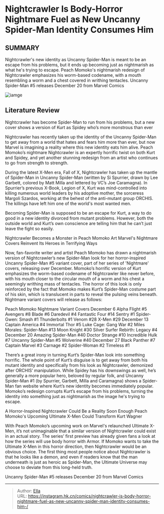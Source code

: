 # Nightcrawler Is Body-Horror Nightmare Fuel as New  Uncanny Spider-Man  Identity Consumes Him 


## SUMMARY 



  Nightcrawler&#39;s new identity as Uncanny Spider-Man is meant to be an escape from his problems, but it ends up becoming just as nightmarish as what he&#39;s trying to escape.   Peach Momoko&#39;s nightmarish redesign of Nightcrawler emphasizes his worm-based codename, with a mouth resembling a worm and a chest covered in writhing tentacles.   Uncanny Spider-Man #5 releases December 20 from Marvel Comics  

![iamge](https://static1.srcdn.com/wordpress/wp-content/uploads/2023/12/nightcrawler-with-peach-momoko-uncanny-spider-man-art-2.jpg)

## Literature Review

Nightcrawler has become Spider-Man to run from his problems, but a new cover shows a version of Kurt as Spidey who’s more monstrous than ever 




Nightcrawler has recently taken up the identity of the Uncanny Spider-Man to get away from a world that hates and fears him more than ever, but now Marvel is imagining a reality where this new identity eats him alive. Peach Momoko’s nightmare Nightcrawler is an expertly horrific twist on both Kurt and Spidey, and yet another stunning redesign from an artist who continues to go from strength to strength.




During the latest X-Men era, Fall of X, Nightcrawler has taken up the mantle of Spider-Man in Uncanny Spider-Man (written by Si Spurrier, drawn by Lee Garbett, colored by Matt Milla and lettered by VC’s Joe Caramagna). In Spurrier’s previous X-Book, Legion of X, Kurt was mind-controlled into killing numerous world leaders by his adoptive mother, the sorceress Margoli Szardos, working at the behest of the anti-mutant group ORCHIS. The killings have left him one of the world&#39;s most wanted men.

          

Becoming Spider-Man is supposed to be an escape for Kurt, a way to do good in a new identity divorced from mutant problems. However, both the outside world and Kurt’s own conscience are telling him that he can’t just leave the fight so easily.





 Nightcrawler Becomes a Monster in Peach Momoko Art 
Marvel&#39;s Nightmare Covers Reinvent Its Heroes in Terrifying Ways

 

Now, fan-favorite writer and artist Peach Momoko has drawn a nightmarish version of Nightcrawler’s new Spider-Man look for her horror-inspired Uncanny Spider-Man #5 variant cover, part of her series of &#39;Nightmare&#39; covers, releasing over December. Momoko’s horrific version of Kurt emphasizes the worm-based codename of Nightcrawler like never before, with his mouth closer to the circular mouth of a worm and his chest a seemingly writhing mass of tentacles. The horror of this look is only reinforced by the fact that Momoko makes Kurt’s Spider-Man costume part of his skin, which is translucent in parts to reveal the pulsing veins beneath. Nightmare variant covers will release as follows:

 Peach Momoko Nightmare Variant Covers   December 6  Alpha Flight #5   Avengers #8   Blade #6   Daredevil #4   Fantastic Four #14   Sentry #1   Spider-Gwen: Smash #1   Thunderbolts #1   Venom #28   X-Men #29   December 13  Captain America #4   Immortal Thor #5   Luke Cage: Gang War #2   Miles Morales: Spider-Man #13   Moon Knight #30   Silver Surfer Rebirth: Legacy #4   December 20  Amazing Spider-Man #40   Doctor Strange #10   Incredible Hulk #7   Uncanny Spider-Man #5   Wolverine #40   December 27  Black Panther #7   Captain Marvel #3   Carnage #2   Spider-Woman #2   Timeless #1   






There’s a great irony in turning Kurt’s Spider-Man look into something horrific. The whole point of Kurt’s disguise is to get away from both his mutant identity and specifically from his look as Nightcrawler, demonized after ORCHIS’ manipulation. While Spidey has his downswings as well, he’s generally a more popular hero, beloved by regular folk, and Uncanny Spider-Man #1 (by Spurrier, Garbett, Milla and Caramagna) shows a Spider-Man fan website where Kurt’s new identity becomes immediately popular. Momoko’s redesign corrupts Kurt’s escape from his problems, turning the identity into something just as nightmarish as the image he&#39;s trying to escape.



 A Horror-Inspired Nightcrawler Could Be a Reality Soon Enough 
Peach Momoko&#39;s Upcoming Ultimate X-Men Could Transform Kurt Wagner


          

With Peach Momoko’s upcoming work on Marvel&#39;s relaunched Ultimate X-Men, it’s not unimaginable that a similar version of Nightcrawler could exist in an actual story. The series’ first preview has already given fans a look at how the series will use body horror with Armor. If Momoko wants to take the Ultimate X-Men in this horror direction, then Nightcrawler would be an obvious choice. The first thing most people notice about Nightcrawler is that he looks like a demon, and even if readers know that the man underneath is just as heroic as Spider-Man, the Ultimate Universe may choose to deviate from this long-held truth.




Uncanny Spider-Man #5 releases December 20 from Marvel Comics



---

> Author: [Ella](https://instagram.hk.cn/)  
> URL: https://instagram.hk.cn/comics/nightcrawler-is-body-horror-nightmare-fuel-as-new-uncanny-spider-man-identity-consumes-him-/  

